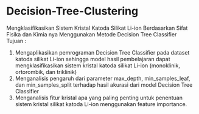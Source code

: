 # Decision-Tree-Clustering
Mengklasifikasikan Sistem Kristal Katoda Silikat Li-ion Berdasarkan Sifat Fisika dan Kimia nya Menggunakan Metode Decision Tree Classifier<br>
Tujuan :
1.	Mengaplikasikan pemrograman Decision Tree Classifier pada dataset katoda silikat Li-ion sehingga model hasil pembelajaran dapat mengklasifikasikan sistem kristal katoda silikat Li-ion (monoklinik, ortorombik, dan triklinik)
2.	Menganalisis pengaruh dari parameter max_depth, min_samples_leaf, dan min_samples_split terhadap hasil akurasi dari model Decision Tree Classifier
3.	Menganalisis fitur kristal apa yang paling penting untuk penentuan sistem kristal silikat katoda Li-ion menggunakan feature importance.
